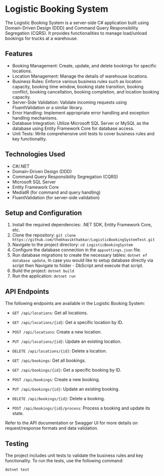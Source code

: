 # Logistic Booking System

The Logistic Booking System is a server-side C# application built using Domain-Driven Design (DDD) and Command Query Responsibility Segregation (CQRS). It provides functionalities to manage load/unload bookings for trucks at a warehouse.

## Features

- Booking Management: Create, update, and delete bookings for specific locations.
- Location Management: Manage the details of warehouse locations.
- Business Rules: Enforce various business rules such as location capacity, booking time window, booking state transition, booking conflict, booking cancellation, booking completion, and location booking capacity.
- Server-Side Validation: Validate incoming requests using FluentValidation or a similar library.
- Error Handling: Implement appropriate error handling and exception handling mechanisms.
- Database Integration: Utilize Microsoft SQL Server or MySQL as the database using Entity Framework Core for database access.
- Unit Tests: Write comprehensive unit tests to cover business rules and key functionality.

## Technologies Used

- C#/.NET
- Domain-Driven Design (DDD)
- Command Query Responsibility Segregation (CQRS)
- Microsoft SQL Server 
- Entity Framework Core
- MediatR (for command and query handling)
- FluentValidation (for server-side validation)

## Setup and Configuration

1. Install the required dependencies: .NET SDK, Entity Framework Core, etc.
2. Clone the repository: `git clone https://github.com/thebhavikthakkar/LogisticBookingSystemTest.git`
3. Navigate to the project directory: `cd LogisticBookingSystem`
4. Configure the database connection in the `appsettings.json` file.
5. Run database migrations to create the necessary tables: `dotnet ef database update`, In case you would like to setup database directly via script then Navigate to folder - DbScript amd execute that script. 
6. Build the project: `dotnet build`
7. Run the application: `dotnet run`

## API Endpoints

The following endpoints are available in the Logistic Booking System:

- `GET /api/locations`: Get all locations.
- `GET /api/locations/{id}`: Get a specific location by ID.
- `POST /api/locations`: Create a new location.
- `PUT /api/locations/{id}`: Update an existing location.
- `DELETE /api/locations/{id}`: Delete a location.

- `GET /api/bookings`: Get all bookings.
- `GET /api/bookings/{id}`: Get a specific booking by ID.
- `POST /api/bookings`: Create a new booking.
- `PUT /api/bookings/{id}`: Update an existing booking.
- `DELETE /api/bookings/{id}`: Delete a booking.
- `POST /api/bookings/{id}/process`: Process a booking and update its state.

Refer to the API documentation or Swagger UI for more details on request/response formats and data validation.

## Testing

The project includes unit tests to validate the business rules and key functionality. To run the tests, use the following command:

```bash
dotnet test